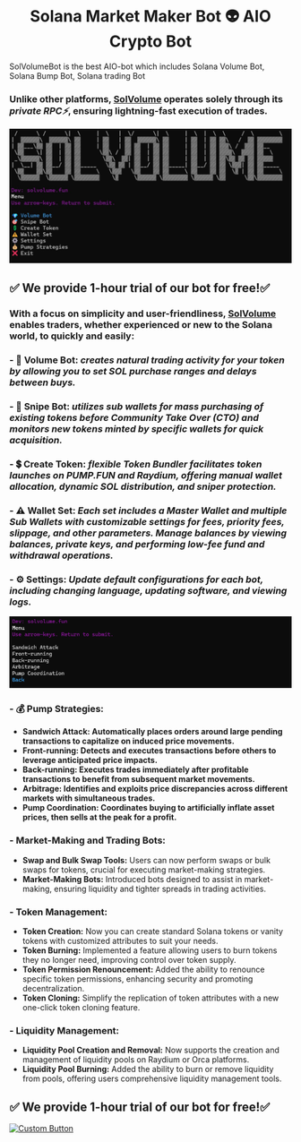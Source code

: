 <h1  align="center"> Solana Market Maker Bot 👽 AIO Crypto Bot </h1>

SolVolumeBot is the best AIO-bot which includes Solana Volume Bot, Solana Bump Bot, Solana trading Bot


### Unlike other platforms, [SolVolume](https://solvolume.fun) operates solely through its *private RPC⚡*, ensuring lightning-fast execution of trades.

![logo](readme/logo.jpg)

## ✅ We provide 1-hour trial of our bot for free!✅

### With a focus on simplicity and user-friendliness, [SolVolume](https://solvolume.fun) enables traders, whether experienced or new to the Solana world, to quickly and easily:

### - **💎 Volume Bot**: *creates natural trading activity for your token by allowing you to set SOL purchase ranges and delays between buys.*
### - **🎯 Snipe Bot**: *utilizes sub wallets for mass purchasing of existing tokens before Community Take Over (CTO) and monitors new tokens minted by specific wallets for quick acquisition.*
### - **💲 Create Token**: *flexible Token Bundler facilitates token launches on PUMP.FUN and Raydium, offering manual wallet allocation, dynamic SOL distribution, and sniper protection.*
### - **⚠️ Wallet Set**: *Each set includes a Master Wallet and multiple Sub Wallets with customizable settings for fees, priority fees, slippage, and other parameters. Manage balances by viewing balances, private keys, and performing low-fee fund and withdrawal operations.*
### - **⚙️ Settings**: *Update default configurations for each bot, including changing language, updating software, and viewing logs.*

![Pump Strategies](readme/strategies.png)

### - **💰 Pump Strategies**: 
- **Sandwich Attack: Automatically places orders around large pending transactions to capitalize on induced price movements.**
- **Front-running: Detects and executes transactions before others to leverage anticipated price impacts.**
- **Back-running: Executes trades immediately after profitable transactions to benefit from subsequent market movements.**
- **Arbitrage: Identifies and exploits price discrepancies across different markets with simultaneous trades.**
- **Pump Coordination: Coordinates buying to artificially inflate asset prices, then sells at the peak for a profit.**

### - **Market-Making and Trading Bots:**

- **Swap and Bulk Swap Tools:** Users can now perform swaps or bulk swaps for tokens, crucial for executing market-making strategies.
- **Market-Making Bots:** Introduced bots designed to assist in market-making, ensuring liquidity and tighter spreads in trading activities.

### - **Token Management:**

- **Token Creation:** Now you can create standard Solana tokens or vanity tokens with customized attributes to suit your needs.
- **Token Burning:** Implemented a feature allowing users to burn tokens they no longer need, improving control over token supply.
- **Token Permission Renouncement:** Added the ability to renounce specific token permissions, enhancing security and promoting decentralization.
- **Token Cloning:** Simplify the replication of token attributes with a new one-click token cloning feature.

### - **Liquidity Management:**

- **Liquidity Pool Creation and Removal:** Now supports the creation and management of liquidity pools on Raydium or Orca platforms.
- **Liquidity Pool Burning:** Added the ability to burn or remove liquidity from pools, offering users comprehensive liquidity management tools.

## ✅ We provide 1-hour trial of our bot for free!✅

[![Custom Button](https://img.shields.io/badge/FREE%20TRIAL-WEBSITE%20-blue?style=for-the-badge)](https://solvolume.fun)
